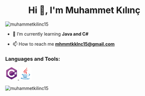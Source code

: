 <h1 align="center">Hi 👋, I'm Muhammet Kılınç</h1>
<p align="left"> <img src="https://komarev.com/ghpvc/?username=muhammetkilinc15&label=Profile%20views&color=0e75b6&style=flat" alt="muhammetkilinc15" /> </p>

- 🌱 I’m currently learning **Java and C#**

- 📫 How to reach me **mhmmtkklnc15@gmail.com**
<p align="left">
</p>

<h3 align="left">Languages and Tools:</h3>
<p align="left"> <a href="https://www.w3schools.com/cs/" target="_blank" rel="noreferrer"> <img src="https://raw.githubusercontent.com/devicons/devicon/master/icons/csharp/csharp-original.svg" alt="csharp" width="40" height="40"/> </a> <a href="https://www.java.com" target="_blank" rel="noreferrer"> <img src="https://raw.githubusercontent.com/devicons/devicon/master/icons/java/java-original.svg" alt="java" width="40" height="40"/> </a> </p>

<p><img align="center" src="https://github-readme-stats.vercel.app/api/top-langs?username=muhammetkilinc15&show_icons=true&locale=en&layout=compact" alt="muhammetkilinc15" /></p>


